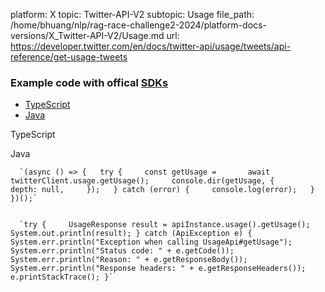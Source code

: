 platform: X
topic: Twitter-API-V2
subtopic: Usage
file_path: /home/bhuang/nlp/rag-race-challenge2-2024/platform-docs-versions/X_Twitter-API-V2/Usage.md
url: https://developer.twitter.com/en/docs/twitter-api/usage/tweets/api-reference/get-usage-tweets

### Example code with offical [SDKs](https://developer.twitter.com/en/docs/twitter-api/tools-and-libraries/sdks/overview)

* [TypeScript](#tab0)
* [Java](#tab1)

TypeScript

Java

      `(async () => {   try {     const getUsage =       await twitterClient.usage.getUsage();     console.dir(getUsage, {       depth: null,     });   } catch (error) {     console.log(error);   } })();`
    

      `try {     UsageResponse result = apiInstance.usage().getUsage();     System.out.println(result); } catch (ApiException e) {     System.err.println("Exception when calling UsageApi#getUsage");     System.err.println("Status code: " + e.getCode());     System.err.println("Reason: " + e.getResponseBody());     System.err.println("Response headers: " + e.getResponseHeaders());     e.printStackTrace(); }`
